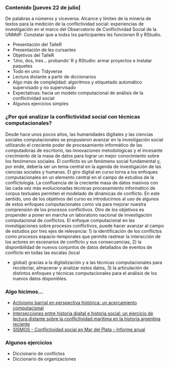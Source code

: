 ### Contenido \[jueves 22 de julio\]

De palabras a números y viceversa. Alcance y límites de la minería de
textos para la medición de la conflictividad social: experiencias de
investigación en el marco del Observatorio de Conflictividad Social de
la UNMdP. Constatar que a todxs lxs participantes les funcionen R y
RStudio.

-   Presentación del TalleR
-   Presentación de les cursantes
-   Objetivos del TalleR
-   ‘Uno, dos, tres… probando’ R y RStudio: armar proyectos e instalar
    paquetes
-   Todo en uno: Tidyverse
-   Lectura distante a partir de diccionarios
-   Algo más de complejidad: algoritmos y etiquetado automático
    supervisado y no supervisado
-   Expectativas: hacia un modelo computacional de análisis de la
    conflictividad social
-   Algunos ejercicios simples

### ¿Por qué analizar la conflictividad social con técnicas computacionales?

Desde hace unos pocos años, las humanidades digitales y las ciencias
sociales computacionales se propusieron avanzar en la investigación
social utilizando el creciente poder de procesamiento informático de las
computadoras de escritorio, las innovaciones metodológicas y el
incesante crecimiento de la masa de datos para lograr un mejor
conocimiento sobre los fenómenos sociales. El conflicto es un fenómeno
social fundamental y, por ende, debería ser un tema central en la agenda
de investigación de las ciencias sociales y humanas. El giro digital en
curso torna a los enfoques computacionales en un elemento central en el
campo de estudios de la conflictología. La confluencia de la creciente
masa de datos masivos con las cada vez más evolucionadas técnicas
procesamiento informático de corpus textuales permiten el modelado de
dinámicas de conflicto. En este sentido, uno de los objetivos del curso
es introducirnos al uso de algunos de estos enfoques computacionales
como vía para mejorar nuestra comprensión de los procesos conflictivos.
Otro de los objetivos es propender a poner en marcha un laboratorio
nacional de investigación computacional de conflictos. El enfoque
computacional en las investigaciones sobre procesos conflictivos, puede
hacer avanzar al campo de estudios por tres ejes de relevancia: 1) la
identificación de los conflictos como procesos espacio-temporales que
permite rastrear la interacción de los actores en escenarios de
conflicto y sus consecuencias, 2) la disponibilidad de nuevos conjuntos
de datos detallados de eventos de conflicto en todas las escalas (local
- global) gracias a la digitalización y a las técnicas computacionales
para recolectar, almacenar y analizar estos datos, 3) la articulación de
distintos enfoques y técnicas computacionales para el análisis de los
nuevos datos disponibles.

### Algo hicimos…

-   [Activismo barrial en perspectiva histórica: un acercamiento
    computacional](https://gesmar.estudiosmaritimossociales.org/Informe_GESMar_PI3CET_parte1.html)
-   [Intersecciones entre historia digital e historia social: un
    ejercicio de lectura distante sobre la conflictividad marítima en la
    historia argentina
    reciente](https://revistadrassana.cat/index.php/Drassana/article/view/650/731)
-   [SISMOS - Conflictividad social en Mar del Plata – Informe
    anual](https://observatoriodeconflictividad.org/conflictividad-social-en-mar-del-plata-informe-anual/)

### Algunos ejercicios

-   Diccionario de conflictos
-   Diccionario de organizaciones
